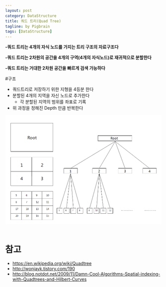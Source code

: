 ```yaml
---
layout: post
category: DataStructure
title: 쿼드 트리(Quad Tree)
tagline: by Pigbrain
tags: [DataStructure]
---
```


<!--more-->

**-쿼드 트리는 4개의 자식 노드를 가지는 트리 구조의 자료구조다**  
   
**-쿼드 트리는 2차원의 공간을 4개의 구역(4개의 자식노드)로 재귀적으로 분할한다**    
  
**-쿼드 트리는 거대한 2차원 공간을 빠르게 검색 가능하다**   

#구조  
 * 쿼드트리로 저장하기 위한 지형을 4등분 한다    
 * 분할된 4개의 지역을 자신 노드로 추가한다   
	 * 각 분할된 지역의 범위를 좌표로 기록  
 * 위 과정을 정해진 Depth 만큼 반복한다  
<img src="/assets/themes/Snail/img/DataStructure/QuadTree/quadtree.png" alt="">  
<br>
<br>      
  

# 참고
* https://en.wikipedia.org/wiki/Quadtree  
* http://wonjayk.tistory.com/190  
* http://blog.notdot.net/2009/11/Damn-Cool-Algorithms-Spatial-indexing-with-Quadtrees-and-Hilbert-Curves  

